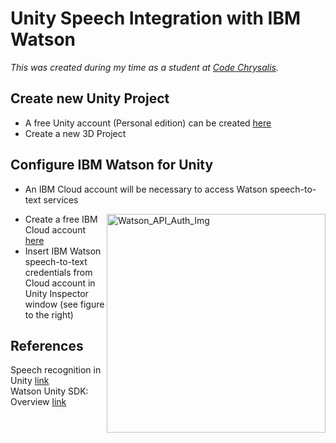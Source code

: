 # Unity Speech Integration with IBM Watson
_This was created during my time as a student at <a href="https://www.codechrysalis.io/" target="_blank">Code Chrysalis</a>._  
## Create new Unity Project
* A free Unity account (Personal edition) can be created [here](https://store.unity.com/?_ga=2.156802105.347283067.1582780215-1452651087.1580312243#plans-individual)
* Create a new 3D Project

## Configure IBM Watson for Unity

* An IBM Cloud account will be necessary to access Watson speech-to-text services  

<img src="https://i.ibb.co/3vfhFyp/Watson-API-Auth.png" alt="Watson_API_Auth_Img" width="350" align="right"/>  

* Create a free IBM Cloud account [here](https://cloud.ibm.com/registration?target=/developer/watson&cm_sp=WatsonPlatform-WatsonServices-_-OnPageNavLink-IBMWatson_SDKs-_-Unity)
* Insert IBM Watson speech-to-text credentials from Cloud account in Unity Inspector window (see figure to the right)

## References
Speech recognition in Unity [link](https://youtu.be/FgjkqEkcrbA)  
Watson Unity SDK: Overview [link](https://youtu.be/sNPsdUWSi34)
